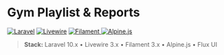 # Gym Playlist & Reports

[![Laravel](https://img.shields.io/badge/Laravel-10.x-f4645f?logo=laravel)](https://laravel.com)
[![Livewire](https://img.shields.io/badge/Livewire-3.x-purple?logo=livewire)](https://livewire.laravel.com)
[![Filament](https://img.shields.io/badge/Filament-3.x-00b2ff?logo=data:image/svg+xml;base64,PHN2ZyB3aWR0aD0nMTAwJyBoZWlnaHQ9JzEwMCcgdmlld0JveD0nMCAwIDEwMCAxMDAnIHhtbG5zPSdodHRwOi8vd3d3LnczLm9yZy8yMDAwL3N2Zyc+PC9zdmc+) ](https://filamentphp.com)
[![Alpine.js](https://img.shields.io/badge/Alpine.js-3.x-77c1d2?logo=alpinelinux)](https://alpinejs.dev/)

> **Stack:** Laravel 10.x • Livewire 3.x • Filament 3.x • Alpine.js • Flux UI
